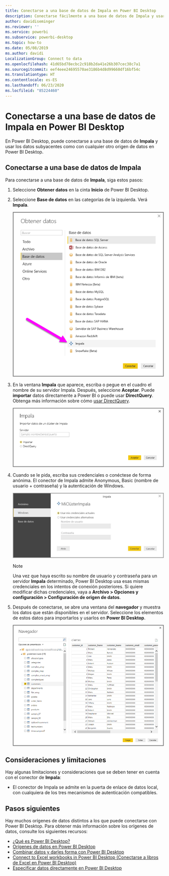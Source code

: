 ```yaml
---
title: Conectarse a una base de datos de Impala en Power BI Desktop
description: Conectarse fácilmente a una base de datos de Impala y usarla en Power BI Desktop
author: davidiseminger
ms.reviewer: ''
ms.service: powerbi
ms.subservice: powerbi-desktop
ms.topic: how-to
ms.date: 05/08/2019
ms.author: davidi
LocalizationGroup: Connect to data
ms.openlocfilehash: 41d65bd78ecbc2c918b2da41e26b307cec38c7a1
ms.sourcegitcommit: eef4eee24695570ae3186b4d8d99660df16bf54c
ms.translationtype: HT
ms.contentlocale: es-ES
ms.lasthandoff: 06/23/2020
ms.locfileid: "85224460"
---
```

# <a name="connect-to-an-impala-database-in-power-bi-desktop"></a>Conectarse a una base de datos de Impala en Power BI Desktop
En Power BI Desktop, puede conectarse a una base de datos de **Impala** y usar los datos subyacentes como con cualquier otro origen de datos en Power BI Desktop.

## <a name="connect-to-an-impala-database"></a>Conectarse a una base de datos de Impala
Para conectarse a una base de datos de **Impala**, siga estos pasos: 

1. Seleccione **Obtener datos** en la cinta **Inicio** de Power BI Desktop. 

2. Seleccione **Base de datos** en las categorías de la izquierda. Verá **Impala**.

    ![Obtener datos](media/desktop-connect-impala/connect_impala_2.png)

3. En la ventana **Impala** que aparece, escriba o pegue en el cuadro el nombre de su servidor Impala. Después, seleccione **Aceptar**. Puede **importar** datos directamente a Power BI o puede usar **DirectQuery**. Obtenga más información sobre cómo [usar DirectQuery](desktop-use-directquery.md).

    ![Ventana de Impala](media/desktop-connect-impala/connect_impala_3a.png)

4. Cuando se le pida, escriba sus credenciales o conéctese de forma anónima. El conector de Impala admite Anonymous, Basic (nombre de usuario + contraseña) y la autenticación de Windows.

    ![Conector de Impala](media/desktop-connect-impala/connect_impala_4.png)

    > [!NOTE]
    > Una vez que haya escrito su nombre de usuario y contraseña para un servidor **Impala** determinado, Power BI Desktop usa esas mismas credenciales en los intentos de conexión posteriores. Si quiere modificar dichas credenciales, vaya a **Archivo > Opciones y configuración > Configuración de origen de datos**.


5. Después de conectarse, se abre una ventana del **navegador** y muestra los datos que están disponibles en el servidor. Seleccione los elementos de estos datos para importarlos y usarlos en **Power BI Desktop**.

    ![Ventana Navegador](media/desktop-connect-impala/connect_impala_5.png)

## <a name="considerations-and-limitations"></a>Consideraciones y limitaciones
Hay algunas limitaciones y consideraciones que se deben tener en cuenta con el conector de **Impala**:

* El conector de Impala se admite en la puerta de enlace de datos local, con cualquiera de los tres mecanismos de autenticación compatibles.

## <a name="next-steps"></a>Pasos siguientes
Hay muchos orígenes de datos distintos a los que puede conectarse con Power BI Desktop. Para obtener más información sobre los orígenes de datos, consulte los siguientes recursos:

* [¿Qué es Power BI Desktop?](../fundamentals/desktop-what-is-desktop.md)
* [Orígenes de datos en Power BI Desktop](desktop-data-sources.md)
* [Combinar datos y darles forma con Power BI Desktop](desktop-shape-and-combine-data.md)
* [Connect to Excel workbooks in Power BI Desktop (Conectarse a libros de Excel en Power BI Desktop)](desktop-connect-excel.md)   
* [Especificar datos directamente en Power BI Desktop](desktop-enter-data-directly-into-desktop.md)   
